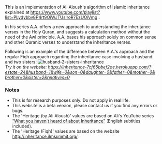 This is an implementation of Ali Aloush's algorithm of Islamic inheritance explained at https://www.youtube.com/playlist?list=PLydybbv8P4rt9OiWJTUslroR7EzUOiVmg .

In his series A.A. offers a new approach to understanding the inheritance verses in the Holy Quran, and suggests a calculation method without the need of the Awl principle.
A.A. bases his approach solely on common sense and other Quranic verses to understand the inheritance verses.

Following is an example of the difference between A.A.'s approach and the regular Fiqh approach regarding the inheritance case involving a husband and two sisters:
![husband-2-sisters-inheritance](https://github.com/user-attachments/assets/ea364306-4adc-43aa-ab34-369636ecf5a4)  
<i>Try it on the website: https://inheritance-7cf65bbef2ae.herokuapp.com/?estate=24&husband=1&wife=0&son=0&daughter=0&father=0&mother=0&brother=0&sister=2&relatives=0</i>

<h3>Notes</h3>

* This is for research purposes only. Do not apply in real life.
* This website is a beta version, please contact us if you find any errors or bugs.
* The 'Heritage (by Ali Aloush)' values are based on Ali's YouTube series ["What you haven't heard of about Inheritance"](https://www.youtube.com/playlist?list=PLydybbv8P4rt9OiWJTUslroR7EzUOiVmg) (English subtitles included).
* The 'Heritage (Fiqh)' values are based on the website http://inheritance.ilmsummit.org/.
